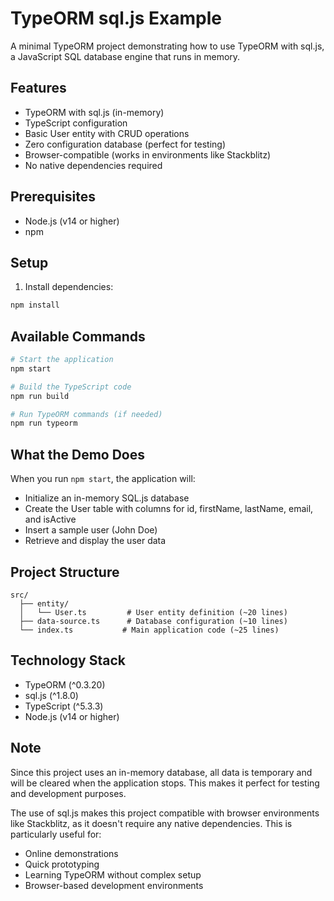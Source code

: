 # TypeORM sql.js Example

A minimal TypeORM project demonstrating how to use TypeORM with sql.js, a JavaScript SQL database engine that runs in memory.

## Features

- TypeORM with sql.js (in-memory)
- TypeScript configuration
- Basic User entity with CRUD operations
- Zero configuration database (perfect for testing)
- Browser-compatible (works in environments like Stackblitz)
- No native dependencies required

## Prerequisites

- Node.js (v14 or higher)
- npm

## Setup

1. Install dependencies:

```bash
npm install
```

## Available Commands

```bash
# Start the application
npm start

# Build the TypeScript code
npm run build

# Run TypeORM commands (if needed)
npm run typeorm
```

## What the Demo Does

When you run `npm start`, the application will:

- Initialize an in-memory SQL.js database
- Create the User table with columns for id, firstName, lastName, email, and isActive
- Insert a sample user (John Doe)
- Retrieve and display the user data

## Project Structure

```
src/
  ├── entity/
  │   └── User.ts         # User entity definition (~20 lines)
  ├── data-source.ts      # Database configuration (~10 lines)
  └── index.ts           # Main application code (~25 lines)
```

## Technology Stack

- TypeORM (^0.3.20)
- sql.js (^1.8.0)
- TypeScript (^5.3.3)
- Node.js (v14 or higher)

## Note

Since this project uses an in-memory database, all data is temporary and will be cleared when the application stops. This makes it perfect for testing and development purposes.

The use of sql.js makes this project compatible with browser environments like Stackblitz, as it doesn't require any native dependencies. This is particularly useful for:

- Online demonstrations
- Quick prototyping
- Learning TypeORM without complex setup
- Browser-based development environments

